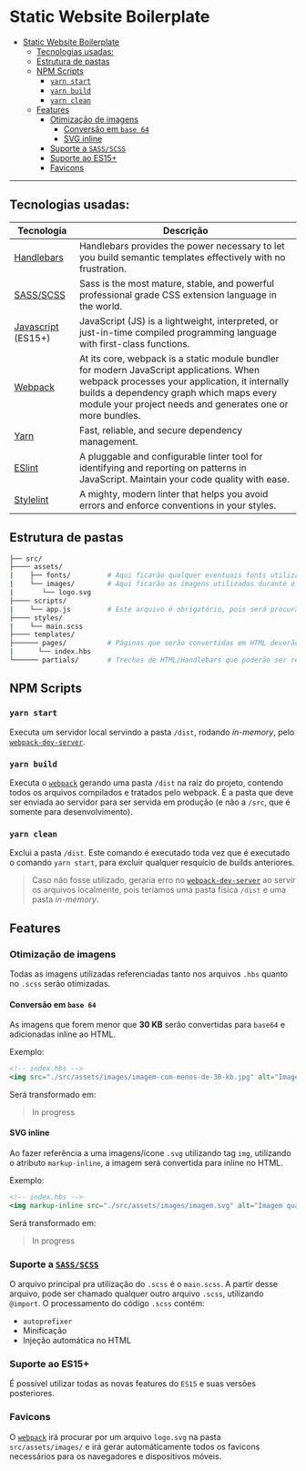 # Static Website Boilerplate

- [Static Website Boilerplate](#static-website-boilerplate)
  - [Tecnologias usadas:](#tecnologias-usadas)
  - [Estrutura de pastas](#estrutura-de-pastas)
  - [NPM Scripts](#npm-scripts)
    - [`yarn start`](#yarn-start)
    - [`yarn build`](#yarn-build)
    - [`yarn clean`](#yarn-clean)
  - [Features](#features)
    - [Otimização de imagens](#otimiza%c3%a7%c3%a3o-de-imagens)
      - [Conversão em `base 64`](#convers%c3%a3o-em-base-64)
      - [SVG inline](#svg-inline)
    - [Suporte a `SASS/SCSS`](#suporte-a-sassscss)
    - [Suporte ao ES15+](#suporte-ao-es15)
    - [Favicons](#favicons)

---

## Tecnologias usadas:

| Tecnologia                                                                              | Descrição                                                                                                                                                                                                                                          |
| --------------------------------------------------------------------------------------- | -------------------------------------------------------------------------------------------------------------------------------------------------------------------------------------------------------------------------------------------------- |
| [Handlebars](https://handlebarsjs.com/)                                                 | Handlebars provides the power necessary to let you build semantic templates effectively with no frustration.                                                                                                                                       |
| [SASS/SCSS](https://sass-lang.com/)                                                     | Sass is the most mature, stable, and powerful professional grade CSS extension language in the world.                                                                                                                                              |
| [Javascript](https://developer.mozilla.org/en-US/docs/Web/JavaScript/Reference) (ES15+) | JavaScript (JS) is a lightweight, interpreted, or just-in-time compiled programming language with first-class functions.                                                                                                                           |
| [Webpack](https://github.com/webpack/webpack)                                           | At its core, webpack is a static module bundler for modern JavaScript applications. When webpack processes your application, it internally builds a dependency graph which maps every module your project needs and generates one or more bundles. |
| [Yarn](https://yarnpkg.com/en/)                                                         | Fast, reliable, and secure dependency management.                                                                                                                                                                                                  |
| [ESlint](https://eslint.org/)                                                           | A pluggable and configurable linter tool for identifying and reporting on patterns in JavaScript. Maintain your code quality with ease.                                                                                                            |
| [Stylelint](https://stylelint.io/)                                                      | A mighty, modern linter that helps you avoid errors and enforce conventions in your styles.                                                                                                                                                        |

## Estrutura de pastas

```bash
├── src/
├──── assets/
|    ├── fonts/         # Aqui ficarão qualquer eventuais fonts utilizadas
|    └── images/        # Aqui ficarão as imagens utilizadas durante o desenvolvimento
|       └── logo.svg
├──── scripts/
|    └── app.js         # Este arquivo é obrigatório, pois será procurado pelo webpack
├──── styles/
|    └── main.scss
├──── templates/
├────── pages/          # Páginas que serão convertidas em HTML deverão ser adicionadas nesta pasta
|      └── index.hbs
└────── partials/       # Trechos de HTML/Handlebars que poderão ser reutilizados
```

## NPM Scripts

### `yarn start`

Executa um servidor local servindo a pasta `/dist`, rodando _in-memory_, pelo [`webpack-dev-server`](https://github.com/webpack/webpack-dev-server).

### `yarn build`

Executa o [`webpack`](https://github.com/webpack/webpack) gerando uma pasta `/dist` na raíz do projeto, contendo todos os arquivos compilados e tratados pelo webpack. É a pasta que deve ser enviada ao servidor para ser servida em produção (e não a `/src`, que é somente para desenvolvimento).

### `yarn clean`

Exclui a pasta `/dist`. Este comando é executado toda vez que é executado o comando `yarn start`, para excluir qualquer resquício de builds anteriores.

> Caso não fosse utilizado, geraria erro no [`webpack-dev-server`](https://github.com/webpack/webpack-dev-server) ao servir os arquivos localmente, pois teríamos uma pasta física `/dist` e uma pasta _in-memory_.

## Features

### Otimização de imagens

Todas as imagens utilizadas referenciadas tanto nos arquivos `.hbs` quanto no `.scss` serão otimizadas.

#### Conversão em `base 64`

As imagens que forem menor que **30 KB** serão convertidas para `base64` e adicionadas inline ao HTML.

Exemplo:

```hbs
<!-- index.hbs -->
<img src="./src/assets/images/imagem-com-menos-de-30-kb.jpg" alt="Imagem menor que 30 kb">
```

Será transformado em:

> In progress

#### SVG inline

Ao fazer referência a uma imagens/ícone `.svg` utilizando tag `img`, utilizando o atributo `markup-inline`, a imagem será convertida para inline no HTML.

Exemplo:

```hbs
<!-- index.hbs -->
<img markup-inline src="./src/assets/images/imagem.svg" alt="Imagem qualquer SVG">
```

Será transformado em:

> In progress

### Suporte a [`SASS/SCSS`](https://sass-lang.com/)

O arquivo principal pra utilização do `.scss` é o `main.scss`. A partir desse arquivo, pode ser chamado qualquer outro arquivo `.scss`, utilizando `@import`. O processamento do código `.scss` contém:

-   `autoprefixer`
-   Minificação
-   Injeção automática no HTML

### Suporte ao ES15+

É possível utilizar todas as novas features do `ES15` e suas versões posteriores.

### Favicons

O [`webpack`](https://github.com/webpack/webpack) irá procurar por um arquivo `logo.svg` na pasta `src/assets/images/` e irá gerar automáticamente todos os favicons necessários para os navegadores e dispositivos móveis.

